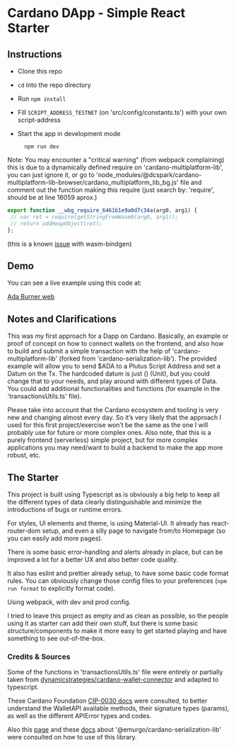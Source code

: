 # Cardano DApp - Simple React Starter

## Instructions

 - Clone this repo
 - ``cd`` into the repo directory
 - Run ``npm install``
 - Fill ``SCRIPT_ADDRESS_TESTNET`` (on 'src/config/constants.ts') with your own script-address
 - Start the app in development mode 

    ```
      npm run dev
    ```
 
 Note: You may encounter a "critical warning" (from webpack complaining) this is due to a dynamically defined require on 'cardano-multiplatform-lib', you can just ignore it, or go to 'node_modules/@dcspark/cardano-multiplatform-lib-browser/cardano_multiplatform_lib_bg.js' file and comment out the function making this require (just search by: 'require', should be at line 16059 aprox.)

 ```js
 export function __wbg_require_6461b1e9a0d7c34a(arg0, arg1) {
  // var ret = require(getStringFromWasm0(arg0, arg1));
  // return addHeapObject(ret);
};
 ```

 (this is a known [issue](https://github.com/rustwasm/wasm-bindgen/issues/2706) with wasm-bindgen)

## Demo

You can see a live example using this code at:

[Ada Burner web](https://ada-burner.netlify.app/)

## Notes and Clarifications

This was my first approach for a Dapp on Cardano. Basically, an example or proof of concept on how to connect wallets on the frontend, and also how to build and submit a simple transaction with the help of 'cardano-multiplatform-lib' (forked from 'cardano-serialization-lib'). The provided example will allow you to send $ADA to a Plutus Script Address and set a Datum on the Tx. The hardcoded datum is just () (Unit), but you could change that to your needs, and play around with different types of Data. You could add additional functionalities and functions (for example in the 'transactionsUtils.ts' file).

Please take into account that the Cardano ecosystem and tooling is very new and changing almost every day. So it’s very likely that the approach I used for this first project/exercise won’t be the same as the one I will probably use for future or more complex ones.
Also note, that this is a purely frontend (serverless) simple project, but for more complex applications you may need/want to build a backend to make the app more robust, etc.

## The Starter

This project is built using Typescript as is obviously a big help to keep all the different types of data clearly distinguishable and minimize the introductions of bugs or runtime errors.

For styles, UI elements and theme, is using Material-UI.
It already has react-router-dom setup, and even a silly page to navigate from/to Homepage (so you can easily add more pages).

There is some basic error-handling and alerts already in place, but can be improved a lot for a better UX and also better code quality.

It also has eslint and prettier already setup, to have some basic code format rules. You can obviously change those config files to your preferences (``npm run format`` to explicitly format code).

Using webpack, with dev and prod config.

I tried to leave this project as empty and as clean as possible, so the people using it as starter can add their own stuff, but there is some basic structure/components to make it more easy to get started playing and have something to see out-of-the-box.


### Credits & Sources

Some of the functions in 'transactionsUtils.ts' file were entirely or partially taken from [dynamicstrategies/cardano-wallet-connector](https://github.com/dynamicstrategies/cardano-wallet-connector/blob/master/src/App.js) and adapted to typescript.

These Cardano Foundation [CIP-0030 docs](https://github.com/cardano-foundation/CIPs/tree/master/CIP-0030) were consulted, to better understand the WalletAPI available methods, their signature types (params), as well as the different APIError types and codes.

Also this [page](https://docs.cardano.org/cardano-components/cardano-serialization-lib) and these [docs](https://github.com/Emurgo/cardano-serialization-lib/tree/master/doc/getting-started) about '@emurgo/cardano-serialization-lib' were consulted on how to use of this library.
